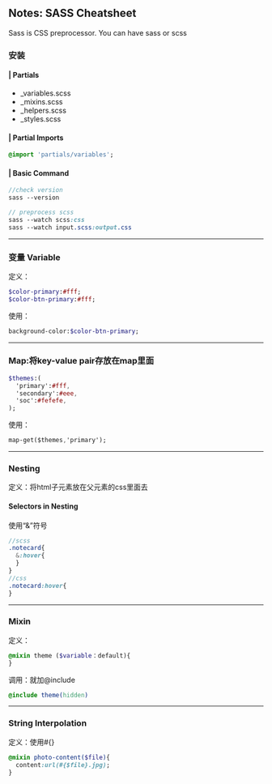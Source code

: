 ## Notes: SASS Cheatsheet

Sass is CSS preprocessor. You can have sass or scss

### 安装
#### | Partials
- _variables.scss 
- _mixins.scss
- _helpers.scss
- _styles.scss
#### | Partial Imports
```SASS
@import 'partials/variables';
```
#### | Basic Command
```SASS
//check version
sass --version

// preprocess scss
sass --watch scss:css
sass --watch input.scss:output.css
```

---
### 变量 Variable
定义：
```SASS
$color-primary:#fff;
$color-btn-primary:#fff;
```
使用：
```SASS
background-color:$color-btn-primary;
```
---
### Map:将key-value pair存放在map里面
```SASS
$themes:(
  'primary':#fff,
  'secondary':#eee,
  'soc':#fefefe,
);
```
使用：
```SASS
map-get($themes,'primary'); 
```

---
### Nesting 
定义：将html子元素放在父元素的css里面去
#### Selectors in Nesting
使用“&”符号
```SASS
//scss
.notecard{
  &:hover{
  }
}
//css
.notecard:hover{
}
```



---
### Mixin
定义：
```SASS
@mixin theme ($variable：default){
}
```
调用：就加@include
```SASS
@include theme(hidden)
```
---
### String Interpolation
定义：使用#{}
```SASS
@mixin photo-content($file){
  content:url(#{$file}.jpg);
}
```
